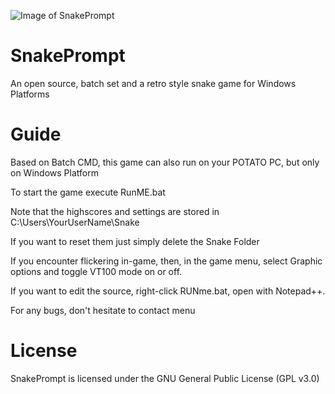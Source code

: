 ![Image of SnakePrompt](https://i.ibb.co/whgbbrm/512x512bb.jpg)
# SnakePrompt
An open source, batch set and a retro style snake game for Windows Platforms

# Guide
Based on Batch CMD, this game can also run on your POTATO PC, but only on Windows Platform

To start the game execute RunME.bat

Note that the highscores and settings are stored in C:\Users\YourUserName\Snake

If you want to reset them just simply delete the Snake Folder

If you encounter flickering in-game, then, in the game menu, select Graphic options and toggle VT100 mode on or off.

If you want to edit the source, right-click RUNme.bat, open with Notepad++.

For any bugs, don't hesitate to contact menu

# License
SnakePrompt is licensed under the GNU General Public License (GPL v3.0)
